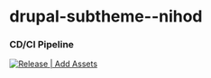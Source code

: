 # drupal-subtheme--nihod

### CD/CI Pipeline
[![Release | Add Assets](https://github.com/OER-WEB-TEAM/design-system--drupal-theme/actions/workflows/release-addassets.yml/badge.svg)](https://github.com/OER-WEB-TEAM/design-system--drupal-theme/actions/workflows/release-addassets.yml)
